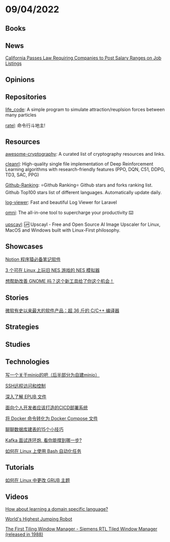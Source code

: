 # 09/04/2022

## Books

## News
[California Passes Law Requiring Companies to Post Salary Ranges on Job Listings](https://www.bloomberg.com/news/articles/2022-08-30/california-passes-law-requiring-companies-like-meta-disney-to-post-salary-range)

## Opinions

## Repositories
[life_code](https://github.com/hunar4321/life_code): A simple program to simulate attraction/reuplsion forces between many particles

[ratel](https://github.com/ainilili/ratel): 命令行斗地主!

## Resources
[awesome-cryptography](https://github.com/sobolevn/awesome-cryptography): A curated list of cryptography resources and links.

[cleanrl](https://github.com/vwxyzjn/cleanrl): High-quality single file implementation of Deep Reinforcement Learning algorithms with research-friendly features (PPO, DQN, C51, DDPG, TD3, SAC, PPG)

[Github-Ranking](https://github.com/EvanLi/Github-Ranking): ⭐Github Ranking⭐ Github stars and forks ranking list. Github Top100 stars list of different languages. Automatically update daily.

[log-viewer](https://github.com/opcodesio/log-viewer): Fast and beautiful Log Viewer for Laravel

[omni](https://github.com/alyssaxuu/omni): The all-in-one tool to supercharge your productivity ⌨️

[upscayl](https://github.com/upscayl/upscayl): 🆙 Upscayl - Free and Open Source AI Image Upscaler for Linux, MacOS and Windows built with Linux-First philosophy.

## Showcases
[Notion 程序猿必备笔记软件](https://juejin.cn/post/7136710657012924446)

[3 个可在 Linux 上玩旧 NES 游戏的 NES 模拟器](https://linux.cn/article-14974-1.html)

[想帮助改善 GNOME 吗？这个新工具给了你这个机会！](https://linux.cn/article-14972-1.html)

## Stories
[微软有史以来最大的软件产品：超 36 斤的 C/C++ 编译器](https://www.oschina.net/news/208578/microsofts-biggest-software)

## Strategies

## Studies

## Technologies
[写一个关于minio的吧（后半部分为自建minio）](https://juejin.cn/post/7135357975958896676)

[SSH远程访问和控制](https://juejin.cn/post/7133091310927347742)

[深入了解 EPUB 文件](https://linux.cn/article-14967-1.html)

[面向个人开发者应该打造的CICD部署系统](https://juejin.cn/post/7137143919418015751)

[将 Docker 命令转化为 Docker Compose 文件](https://linux.cn/article-14970-1.html)

[聊聊数据库建表的15个小技巧](https://mp.weixin.qq.com/s/NM-aHaW6TXrnO6la6Jfl5A)

[Kafka 面试连环炮, 看你能撑到哪一步?](https://mp.weixin.qq.com/s/U5aA_6pSzrOD97215Tm_9w)

[如何在 Linux 上使用 Bash 自动化任务](https://linux.cn/article-14983-1.html)

## Tutorials
[如何在 Linux 中更改 GRUB 主题](https://linux.cn/article-14978-1.html)

## Videos
[How about learning a domain specific language?](https://www.youtube.com/watch?v=J4i3yhpnyys)

[World's Highest Jumping Robot](https://www.youtube.com/watch?v=daaDuC1kbds)

[The First Tiling Window Manager - Siemens RTL Tiled Window Manager (released in 1988)](https://www.youtube.com/watch?v=IOxIUeroIVQ)
